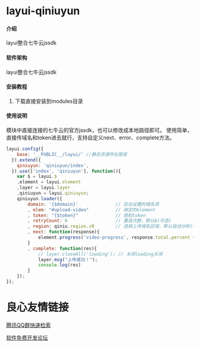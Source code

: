 # layui-qiniuyun

#### 介绍
layui整合七牛云jssdk

#### 软件架构
layui整合七牛云jssdk


#### 安装教程

1.  下载直接安装到modules目录

#### 使用说明

模块中直接连接的七牛云的官方jssdk，也可以修改成本地路径即可。
使用简单，直接传域名和token进去就行，支持自定义next、error、complete方法。

``` javascript
layui.config({
    base: '__PUBLIC__/layui/' //静态资源所在路径
  }).extend({
    qiniuyun: 'qiniuyun/index',
  }).use(['index', 'qiniuyun'], function(){
    var $ = layui.$
    ,element = layui.element
    ,layer = layui.layer
    ,qiniuyun = layui.qiniuyun;
	qiniuyun.loader({
		domain: '{$domain}'              // 后台设置的域名项
		, elem: "#upload-video"          // 绑定的element
		, token: "{$token}"              // 授权token
		, retryCount: 6                  // 重连次数，默认6(可选)
		, region: qiniu.region.z0        // 选择上传域名区域，默认自动分析(可选)
		, next: function(response){
			element.progress('video-progress', response.total.percent + '%');       // 进度条
		}
		, complete: function(res){
			// layer.closeAll('loading'); // 关闭loading关闭
			layer.msg("上传成功！");
			console.log(res) 
		}
	});
});
```




 # 良心友情链接

[腾讯QQ群快速检索](http://u.720life.cn/s/8cf73f7c)

[软件免费开发论坛](http://u.720life.cn/s/bbb01dc0)
